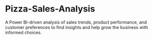 # Pizza-Sales-Analysis
A Power BI-driven analysis of sales trends, product performance, and customer preferences to find insights and help grow the business with informed choices.
